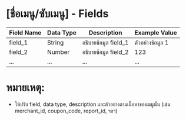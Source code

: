 # [ชื่อเมนู/ซับเมนู] - Fields

| Field Name        | Data Type | Description                                 | Example Value      |
|-------------------|-----------|---------------------------------------------|--------------------|
| field_1           | String    | อธิบายข้อมูล field_1                       | ตัวอย่างข้อมูล 1   |
| field_2           | Number    | อธิบายข้อมูล field_2                       | 123                |
| ...               | ...       | ...                                         | ...                |

# หมายเหตุ:
- ให้ปรับ field, data type, description และตัวอย่างตามเนื้อหาของเมนูนั้น (เช่น merchant_id, coupon_code, report_id, ฯลฯ)
